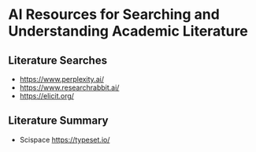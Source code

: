 # AI Resources for Searching and Understanding Academic Literature

## Literature Searches

* https://www.perplexity.ai/
* https://www.researchrabbit.ai/
* https://elicit.org/

## Literature Summary

* Scispace https://typeset.io/
